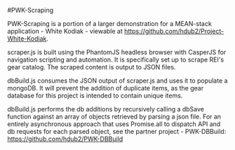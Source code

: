 #PWK-Scraping

PWK-Scraping is a portion of a larger demonstration for a MEAN-stack
application - White Kodiak - viewable at https://github.com/hdub2/Project-White-Kodiak.

scraper.js is built using the PhantomJS headless browser with CasperJS for
navigation scripting and automation.  It is specifically set up to scrape REI's
gear catalog.  The scraped content is output to JSON files.

dbBuild.js consumes the JSON output of scraper.js and uses it to populate a
mongoDB.  It will prevent the addition of duplicate items, as the gear database
for this project is intended to contain unique items.

dbBuild.js performs the db additions by recursively calling a dbSave function
against an array of objects retrieved by parsing a json file.  For an entirely
asynchronous approach that uses Promise.all to dispatch API and db requests for
each parsed object, see the partner project - PWK-DBBuild:
https://github.com/hdub2/PWK-DBBuild
